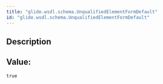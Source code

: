 ```yaml
---
title: "glide.wsdl.schema.UnqualifiedElementFormDefault"
id: "glide.wsdl.schema.UnqualifiedElementFormDefault"
---
```

## Description



## Value: 
```
true
```